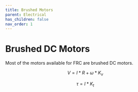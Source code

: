 ```yaml
---
title: Brushed Motors
parent: Electrical
has_children: false
nav_order: 1
---
```


# Brushed DC Motors

Most of the motors available for FRC are brushed DC motors.

$$ V = I * R + \omega * K_v$$

$$ \tau = I * K_t $$

